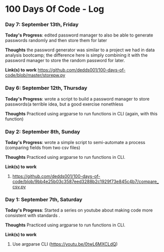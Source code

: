 # 100 Days Of Code - Log
### Day 7: September 13th, Friday

**Today's Progress**: edited password manager to also be able to generate passwords randomly and then store them for later  

**Thoughts** the password generator was similar to a project we had in data analysis bootcamp; the difference here is simply combining it with the password manager to store the random password for later.  

**Link(s) to work**
https://github.com/dedds001/100-days-of-code/blob/master/storepw.py

### Day 6: September 12th, Thursday

**Today's Progress**: wrote a script to build a password manager to store passwords(a terrible idea, but a good exercise nonethless

**Thoughts** Practiced using argparse to run functions in CLI (again, with this function)


### Day 2: September 8th, Sunday

**Today's Progress**: wrote a simple script to semi-automate a process (comparing fields from two csv files)

**Thoughts** Practiced using argparse to run functions in CLI.

**Link(s) to work**
1. https://github.com/dedds001/100-days-of-code/blob/9bb4e25b03c3587eed3288b2c1929f73e845c4b7/compare_csv.py


### Day 1: September 7th, Saturday

**Today's Progress**: Started a series on youtube about making code more consistent with standards .

**Thoughts** Practiced using argparse to run functions in CLI.

**Link(s) to work**
1. Use argparse CLI (https://youtu.be/0twL6MXCLdQ)
